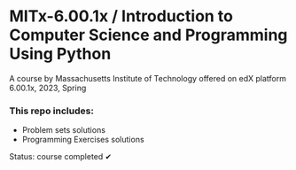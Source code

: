 # MITx-6.00.1x / Introduction to Computer Science and Programming Using Python
A course by Massachusetts Institute of Technology offered on edX platform  
6.00.1x, 2023, Spring  

### This repo includes:
* Problem sets solutions
* Programming Exercises solutions


Status: course completed ✔
